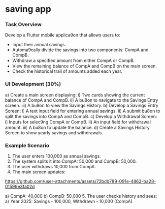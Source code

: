 # saving app

### Task Overview

Develop a Flutter mobile applica9on that allows users to:

- Input their annual savings.
- Automa9cally divide the savings into two components: CompA and CompB.
- Withdraw a speciﬁed amount from either CompA or CompB.
- View the remaining balance of CompA and CompB on the main screen.
- Check the historical trail of amounts added each year.

### UI Development (30%)

a) Create a main screen displaying:
    i) Two cards showing the current balance of CompA and CompB.
    ii) A bu8on to navigate to the Savings Entry screen.
    iii) A bu8on to view the Savings History.
b) Develop a Savings Entry Screen:
    i) A text input ﬁeld for entering annual savings.
    ii) A submit bu8on to split the savings into CompA and CompB.
c) Develop a Withdrawal Screen:
    i) Inputs for selec9ng CompA or CompB.
    ii) An input ﬁeld for withdrawal amount.
    iii) A bu8on to update the balance.
d) Create a Savings History Screen to show yearly savings and withdrawals.

### Example Scenario

1. The user enters 100,000 as annual savings.
2. The system splits it into CompA: 50,000 and CompB: 50,000.
3. The user withdraws 10,000 from CompA.
4. The main screen updates:

https://github.com/user-attachments/assets/72bdb789-091e-4862-ba28-01599e3fa02d


   a) CompA: 40,000
   b) CompB: 50,000
5. The user checks history and sees:
   a) Year 2025: Savings - 100,000, Withdrawn - 10,000 (CompA)
